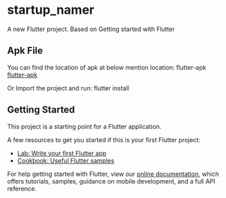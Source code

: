 # startup_namer

A new Flutter project. Based on Getting started with Flutter

## Apk File

You can find the location of apk at below mention location:
flutter-apk\
[flutter-apk](flutter-apk)

Or Import the project and run:
flutter install

## Getting Started

This project is a starting point for a Flutter application.

A few resources to get you started if this is your first Flutter project:

- [Lab: Write your first Flutter app](https://flutter.dev/docs/get-started/codelab)
- [Cookbook: Useful Flutter samples](https://flutter.dev/docs/cookbook)

For help getting started with Flutter, view our
[online documentation](https://flutter.dev/docs), which offers tutorials,
samples, guidance on mobile development, and a full API reference.
